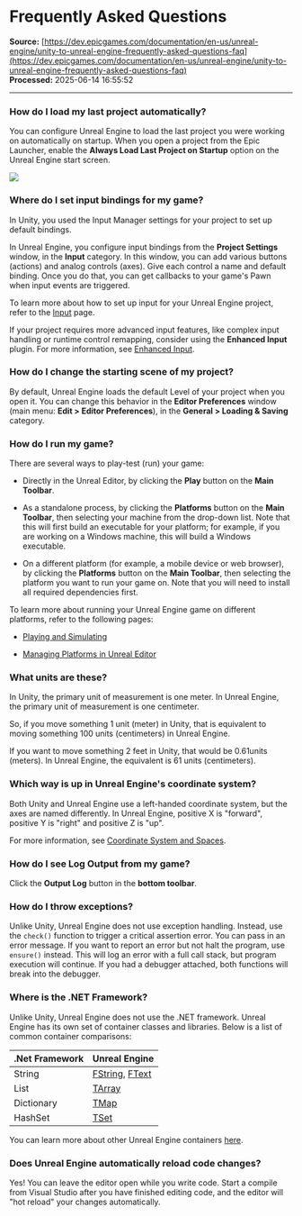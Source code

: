 # Frequently Asked Questions

**Source:** [https://dev.epicgames.com/documentation/en-us/unreal-engine/unity-to-unreal-engine-frequently-asked-questions-faq](https://dev.epicgames.com/documentation/en-us/unreal-engine/unity-to-unreal-engine-frequently-asked-questions-faq)  
**Processed:** 2025-06-14 16:55:52

---

### How do I load my last project automatically?

You can configure Unreal Engine to load the last project you were working on automatically on startup. When you open a project from the Epic Launcher, enable the **Always Load Last Project on Startup** option on the Unreal Engine start screen.

![](https://d1iv7db44yhgxn.cloudfront.net/documentation/images/b4b09e8e-21c1-467c-9156-2c7c1290df01/always-load-last-project-at-startup.png)

### Where do I set input bindings for my game?

In Unity, you used the Input Manager settings for your project to set up default bindings.

In Unreal Engine, you configure input bindings from the **Project Settings** window, in the **Input** category. In this window, you can add various buttons (actions) and analog controls (axes). Give each control a name and default binding. Once you do that, you can get callbacks to your game's Pawn when input events are triggered.

To learn more about how to set up input for your Unreal Engine project, refer to the [Input](/documentation/en-us/unreal-engine/input-in-unreal-engine) page.

If your project requires more advanced input features, like complex input handling or runtime control remapping, consider using the **Enhanced Input** plugin. For more information, see [Enhanced Input](/documentation/en-us/unreal-engine/enhanced-input-in-unreal-engine).

### How do I change the starting scene of my project?

By default, Unreal Engine loads the default Level of your project when you open it. You can change this behavior in the **Editor Preferences** window (main menu: **Edit > Editor Preferences**), in the **General > Loading & Saving** category.

### How do I run my game?

There are several ways to play-test (run) your game:

-   Directly in the Unreal Editor, by clicking the **Play** button on the **Main Toolbar**.
    
-   As a standalone process, by clicking the **Platforms** button on the **Main Toolbar**, then selecting your machine from the drop-down list. Note that this will first build an executable for your platform; for example, if you are working on a Windows machine, this will build a Windows executable.
    
-   On a different platform (for example, a mobile device or web browser), by clicking the **Platforms** button on the **Main Toolbar**, then selecting the platform you want to run your game on. Note that you will need to install all required dependencies first.
    

To learn more about running your Unreal Engine game on different platforms, refer to the following pages:

-   [Playing and Simulating](/documentation/en-us/unreal-engine/playing-and-simulating-in-unreal-engine)
    
-   [Managing Platforms in Unreal Editor](/documentation/en-us/unreal-engine/using-the-platforms-dropdown-in-unreal-editor)
    

### What units are these?

In Unity, the primary unit of measurement is one meter. In Unreal Engine, the primary unit of measurement is one centimeter.

So, if you move something 1 unit (meter) in Unity, that is equivalent to moving something 100 units (centimeters) in Unreal Engine.

If you want to move something 2 feet in Unity, that would be 0.61units (meters). In Unreal Engine, the equivalent is 61 units (centimeters).

### Which way is up in Unreal Engine's coordinate system?

Both Unity and Unreal Engine use a left-handed coordinate system, but the axes are named differently. In Unreal Engine, positive X is "forward", positive Y is "right" and positive Z is "up".

For more information, see [Coordinate System and Spaces](/documentation/en-us/unreal-engine/coordinate-system-and-spaces-in-unreal-engine).

### How do I see Log Output from my game?

Click the **Output Log** button in the **bottom toolbar**.

### How do I throw exceptions?

Unlike Unity, Unreal Engine does not use exception handling. Instead, use the `check()` function to trigger a critical assertion error. You can pass in an error message. If you want to report an error but not halt the program, use `ensure()` instead. This will log an error with a full call stack, but program execution will continue. If you had a debugger attached, both functions will break into the debugger.

### Where is the .NET Framework?

Unlike Unity, Unreal Engine does not use the .NET framework. Unreal Engine has its own set of container classes and libraries. Below is a list of common container comparisons:

| .Net Framework | Unreal Engine |
| --- | --- |
| String | [FString](https://docs.unrealengine.com/latest/INT/API/API/Runtime/Core/Containers/FString), [FText](https://docs.unrealengine.com/latest/INT/API/API/Runtime/Core/Internationalization/FText) |
| List | [TArray](https://docs.unrealengine.com/latest/INT/API/API/Runtime/Core/Containers/TArray) |
| Dictionary | [TMap](https://docs.unrealengine.com/latest/INT/API/API/Runtime/Core/Containers/TMap) |
| HashSet | [TSet](https://docs.unrealengine.com/latest/INT/API/API/Runtime/Core/Containers/TSet) |

You can learn more about other Unreal Engine containers [here](/documentation/en-us/unreal-engine/API/Runtime/Core/Containers).

### Does Unreal Engine automatically reload code changes?

Yes! You can leave the editor open while you write code. Start a compile from Visual Studio after you have finished editing code, and the editor will "hot reload" your changes automatically.